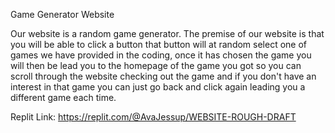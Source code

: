 Game Generator Website

Our website is a random game generator. The premise of our website is that you will be able to click a button that button will at random select one of games we have provided in the coding, once it has chosen the game you will then be lead you to the homepage of the game you got so you can scroll through the website checking out the game and if you don't have an interest in that game you can just go back and click again leading you a different game each time.

Replit Link: https://replit.com/@AvaJessup/WEBSITE-ROUGH-DRAFT
